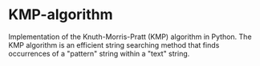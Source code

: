 # KMP-algorithm
Implementation of the Knuth-Morris-Pratt (KMP) algorithm in Python. The KMP algorithm is an efficient string searching method that finds occurrences of a "pattern" string within a "text" string.
